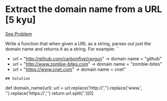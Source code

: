 # Extract the domain name from a URL [5 kyu]

[See Problem](https://www.codewars.com/kata/514a024011ea4fb54200004b)

Write a function that when given a URL as a string, parses out just the domain name and returns it as a string. For example:
``
* url = "http://github.com/carbonfive/raygun" -> domain name = "github"
* url = "http://www.zombie-bites.com"         -> domain name = "zombie-bites"
* url = "https://www.cnet.com"                -> domain name = cnet"
```
## Solution

```
def domain_name(url):
    url = url.replace('http://','').replace('www.', '').replace('https://','')
    return url.split('.')[0]

```